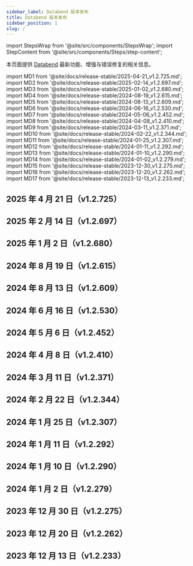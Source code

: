 ```yaml
---
sidebar_label: Databend 版本发布
title: Databend 版本发布
sidebar_position: 1
slug: /
---
```


import StepsWrap from '@site/src/components/StepsWrap';
import StepContent from '@site/src/components/Steps/step-content';

本页面提供 <a href="https://github.com/databendlabs/databend">Databend</a> 最新功能、增强与错误修复的相关信息。

import MD1 from '@site/docs/release-stable/2025-04-21_v1.2.725.md';
import MD2 from '@site/docs/release-stable/2025-02-14_v1.2.697.md';
import MD3 from '@site/docs/release-stable/2025-01-02_v1.2.680.md';
import MD4 from '@site/docs/release-stable/2024-08-19_v1.2.615.md';
import MD5 from '@site/docs/release-stable/2024-08-13_v1.2.609.md';
import MD6 from '@site/docs/release-stable/2024-06-16_v1.2.530.md';
import MD7 from '@site/docs/release-stable/2024-05-06_v1.2.452.md';
import MD8 from '@site/docs/release-stable/2024-04-08_v1.2.410.md';
import MD9 from '@site/docs/release-stable/2024-03-11_v1.2.371.md';
import MD10 from '@site/docs/release-stable/2024-02-22_v1.2.344.md';
import MD11 from '@site/docs/release-stable/2024-01-25_v1.2.307.md';
import MD12 from '@site/docs/release-stable/2024-01-11_v1.2.292.md';
import MD13 from '@site/docs/release-stable/2024-01-10_v1.2.290.md';
import MD14 from '@site/docs/release-stable/2024-01-02_v1.2.279.md';
import MD15 from '@site/docs/release-stable/2023-12-30_v1.2.275.md';
import MD16 from '@site/docs/release-stable/2023-12-20_v1.2.262.md';
import MD17 from '@site/docs/release-stable/2023-12-13_v1.2.233.md';

<StepsWrap>

<StepContent outLink="https://github.com/databendlabs/databend/releases/tag/v1.2.725" number="-1">

## 2025 年 4 月 21 日（v1.2.725）

<MD1 />

</StepContent>

<StepContent outLink="https://github.com/databendlabs/databend/releases/tag/v1.2.697" number="">

## 2025 年 2 月 14 日（v1.2.697）

<MD2 />

</StepContent>

<StepContent outLink="https://github.com/databendlabs/databend/releases/tag/v1.2.680" number="">

## 2025 年 1 月 2 日（v1.2.680）

<MD3 />

</StepContent>

<StepContent outLink="https://github.com/databendlabs/databend/releases/tag/v1.2.615" number="">

## 2024 年 8 月 19 日（v1.2.615）

<MD4 />

</StepContent>

<StepContent outLink="https://github.com/databendlabs/databend/releases/tag/v1.2.609" number="">

## 2024 年 8 月 13 日（v1.2.609）

<MD5 />

</StepContent>

<StepContent outLink="https://github.com/databendlabs/databend/releases/tag/v1.2.530" number="">

## 2024 年 6 月 16 日（v1.2.530）

<MD6 />

</StepContent>

<StepContent outLink="https://github.com/databendlabs/databend/releases/tag/v1.2.452" number="">

## 2024 年 5 月 6 日（v1.2.452）

<MD7 />

</StepContent>

<StepContent outLink="https://github.com/databendlabs/databend/releases/tag/v1.2.410" number="">

## 2024 年 4 月 8 日（v1.2.410）

<MD8 />

</StepContent>

<StepContent outLink="https://github.com/databendlabs/databend/releases/tag/v1.2.371" number="">

## 2024 年 3 月 11 日（v1.2.371）

<MD9 />

</StepContent>

<StepContent outLink="https://github.com/databendlabs/databend/releases/tag/v1.2.344" number="">

## 2024 年 2 月 22 日（v1.2.344）

<MD10 />

</StepContent>

<StepContent outLink="https://github.com/databendlabs/databend/releases/tag/v1.2.307" number="">

## 2024 年 1 月 25 日（v1.2.307）

<MD11 />

</StepContent>

<StepContent outLink="https://github.com/databendlabs/databend/releases/tag/v1.2.292" number="">

## 2024 年 1 月 11 日（v1.2.292）

<MD12 />

</StepContent>

<StepContent outLink="https://github.com/databendlabs/databend/releases/tag/v1.2.290" number="">

## 2024 年 1 月 10 日（v1.2.290）

<MD13 />

</StepContent>

<StepContent outLink="https://github.com/databendlabs/databend/releases/tag/v1.2.279" number="">

## 2024 年 1 月 2 日（v1.2.279）

<MD14 />

</StepContent>

<StepContent outLink="https://github.com/databendlabs/databend/releases/tag/v1.2.275" number="">

## 2023 年 12 月 30 日（v1.2.275）

<MD15 />

</StepContent>

<StepContent outLink="https://github.com/databendlabs/databend/releases/tag/v1.2.262" number="">

## 2023 年 12 月 20 日（v1.2.262）

<MD16 />

</StepContent>

<StepContent outLink="https://github.com/databendlabs/databend/releases/tag/v1.2.233" number="">

## 2023 年 12 月 13 日（v1.2.233）

<MD17 />

</StepContent>

</StepsWrap>